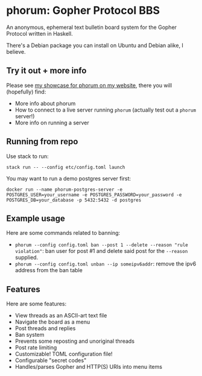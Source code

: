 # phorum: Gopher Protocol BBS

An anonymous, ephemeral text bulletin board system for the Gopher Protocol
written in Haskell.

There's a Debian package you can install on Ubuntu and Debian alike, I believe.

## Try it out + more info

Please see [my showcase for phorum on my website](https://someodd.github.io/showcase/phorum/),
there you will (hopefully) find:

  * More info about phorum
  * How to connect to a live server running `phorum` (actually test out a `phorum` server!)
  * More info on running a server

## Running from repo

Use stack to run:

```
stack run -- --config etc/config.toml launch
```

You may want to run a demo postgres server first:

```
docker run --name phorum-postgres-server -e POSTGRES_USER=your_username -e POSTGRES_PASSWORD=your_password -e POSTGRES_DB=your_database -p 5432:5432 -d postgres
```

## Example usage

Here are some commands related to banning:

  * `phorum --config config.toml ban --post 1 --delete --reason "rule violation"`:
    ban user for post #1 and delete said post for the `--reason` supplied.
  * `phorum --config config.toml unban --ip someipv6addr`: remove the ipv6 address
    from the ban table

## Features

Here are some features:

  * View threads as an ASCII-art text file
  * Navigate the board as a menu
  * Post threads and replies
  * Ban system
  * Prevents some reposting and unoriginal threads
  * Post rate limiting
  * Customizable! TOML configuration file!
  * Configurable "secret codes"
  * Handles/parses Gopher and HTTP(S) URIs into menu items